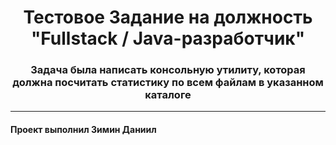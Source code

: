 <h1 align=center>Тестовое Задание на должность "Fullstack / Java-разработчик"</h1>

<h3 align=center>Задача была написать консольную утилиту, которая должна посчитать статистику по всем файлам 
в указанном каталоге</h3>

---

<h4> Проект выполнил Зимин Даниил</h4>